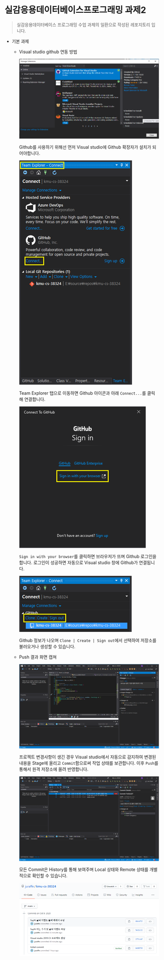 # 실감응용데이터베이스프로그래밍 과제2

> 실감응용데이터베이스 프로그래밍 수업 과제의 일환으로 작성된 레포지토리 입니다.

- 기본 과제

  - Visual studio github 연동 방법

    ![Github 확장자 설치](./images/install_github_extension.png)

    Github를 사용하기 위해선 먼저 Visual studio에 Github 확장자가 설치가 되어야합니다.

    ![Github 연결](./images/connect_github.png)

    Team Explorer 탭으로 이동하면 Github 아이콘과 아래 `Connect...`를 클릭해 연결합니다.

    ![Github 로그인](./images/signin_github.png)

    `Sign in with your browser`를 클릭하면 브라우저가 뜨며 Github 로그인을 합니다. 로그인이 성공하면 자동으로 Visual studio 창에 Github가 연결됩니다.

    ![Github repos 생성하기/불러오기](./images/clone_repos.png)

    Github 정보가 나오며 `Clone | Create | Sign out`에서 선택하여 저장소를 불러오거나 생성할 수 있습니다.

  - Push 결과 화면 캡쳐

    ![Commit and Push](./images/Commit.png)

    프로젝트 변경사항이 생긴 경우 Visual studio에서 자동으로 감지하여 변경된 내용을 Stage에 올리고 `Commit`함으로써 작업 상태를 보관합니다. 이후 `Push`를 통해서 원격 저장소에 올려 반영합니다.

    ![History](./images/history.png)

    모든 Commit은 History를 통해 보여주며 Local 상태와 Remote 상태를 개별적으로 확인할 수 있습니다.

    ![Github history](./images/github_web_history.png)

